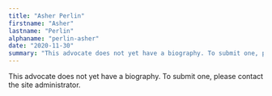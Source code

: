 ```yaml
---
title: "Asher Perlin"
firstname: "Asher"
lastname: "Perlin"
alphaname: "perlin-asher"
date: "2020-11-30"
summary: "This advocate does not yet have a biography. To submit one, please contact the site administrator."
---
```

This advocate does not yet have a biography. To submit one, please contact the site administrator.

